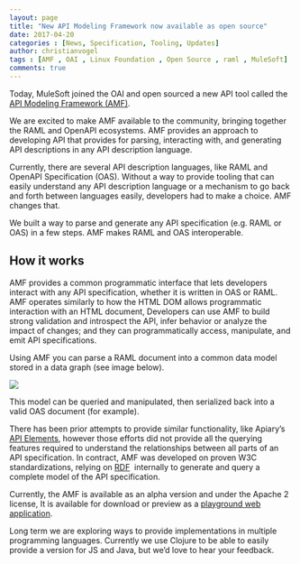 ```yaml
---
layout: page
title: "New API Modeling Framework now available as open source"
date: 2017-04-20
categories : [News, Specification, Tooling, Updates]
author: christianvogel
tags : [AMF , OAI , Linux Foundation , Open Source , raml , MuleSoft]
comments: true
---
```


Today, MuleSoft joined the OAI and open sourced a new API tool called the [API Modeling Framework (AMF)](https://raml-org.github.io/api-modeling-framework/).

We are excited to make AMF available to the community, bringing together the RAML and OpenAPI ecosystems. AMF provides an approach to developing API that provides for parsing, interacting with, and generating API descriptions in any API description language.

Currently, there are several API description languages, like RAML and OpenAPI Specification (OAS). Without a way to provide tooling that can easily understand any API description language or a mechanism to go back and forth between languages easily, developers had to make a choice. AMF changes that.

We built a way to parse and generate any API specification (e.g. RAML or OAS) in a few steps. AMF makes RAML and OAS interoperable.

## How it works

AMF provides a common programmatic interface that lets developers interact with any API specification, whether it is written in OAS or RAML. AMF operates similarly to how the HTML DOM allows programmatic interaction with an HTML document, Developers can use AMF to build strong validation and introspect the API, infer behavior or analyze the impact of changes; and they can programmatically access, manipulate, and emit API specifications.

Using AMF you can parse a RAML document into a common data model stored in a data graph (see image below).

![](https://lh4.googleusercontent.com/YvEzkTZAO6reG9EDJMlldPk7Q4X0MrLjnotI6WWzC4CQL7dLW2n6A69RdHFukznWUevQigWKT8gDPmxZ_yoTdDpiqHKrPrkfQZ6HuW9Mk2hZE9wCchT7WUymjnY5mKaeEkGgerE)

This model can be queried and manipulated, then serialized back into a valid OAS document (for example).

There has been prior attempts to provide similar functionality, like Apiary’s [API Elements](https://github.com/apiaryio/api-elements), however those efforts did not provide all the querying features required to understand the relationships between all parts of an API specification. In contract, AMF was developed on proven W3C standardizations, relying on [RDF](https://www.w3.org/RDF/)  internally to generate and query a complete model of the API specification.

Currently, the AMF is available as an alpha version and under the Apache 2 license, It is available for download or preview as a [playground web application](https://mulesoft-labs.github.io/amf-playground).

Long term we are exploring ways to provide implementations in multiple programming languages. Currently we use Clojure to be able to easily provide a version for JS and Java, but we’d love to hear your feedback.